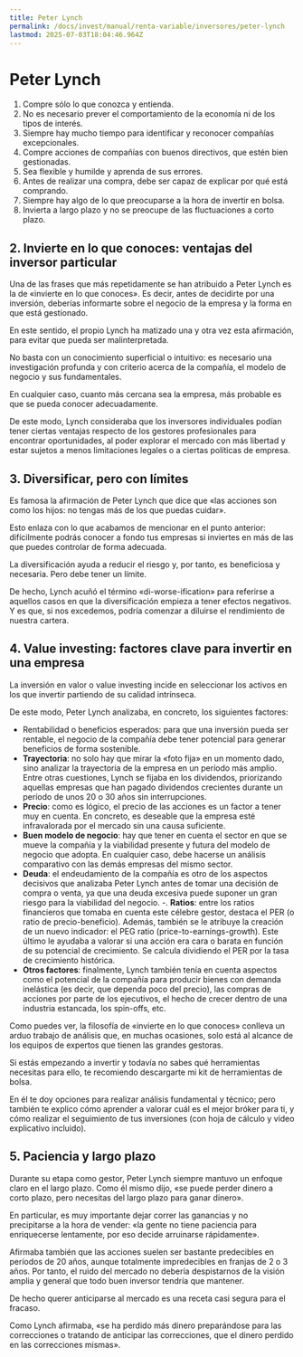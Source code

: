 ```yaml
---
title: Peter Lynch
permalink: /docs/invest/manual/renta-variable/inversores/peter-lynch
lastmod: 2025-07-03T18:04:46.964Z
---
```


# Peter Lynch
1. Compre sólo lo que conozca y entienda.
2. No es necesario prever el comportamiento de la economía ni de los tipos de interés.
3. Siempre hay mucho tiempo para identificar y reconocer compañías excepcionales.
4. Compre acciones de compañías con buenos directivos, que estén bien gestionadas.
5. Sea flexible y humilde y aprenda de sus errores.
6. Antes de realizar una compra, debe ser capaz de explicar por qué está comprando.
7. Siempre hay algo de lo que preocuparse a la hora de invertir en bolsa.
8. Invierta a largo plazo y no se preocupe de las fluctuaciones a corto plazo.

## 2. Invierte en lo que conoces: ventajas del inversor particular

Una de las frases que más repetidamente se han atribuido a Peter Lynch es la de «invierte en lo que conoces». Es decir, antes de decidirte por una inversión, deberías informarte sobre el negocio de la empresa y la forma en que está gestionado.

En este sentido, el propio Lynch ha matizado una y otra vez esta afirmación, para evitar que pueda ser malinterpretada.

No basta con un conocimiento superficial o intuitivo: es necesario una investigación profunda y con criterio acerca de la compañía, el modelo de negocio y sus fundamentales.

En cualquier caso, cuanto más cercana sea la empresa, más probable es que se pueda conocer adecuadamente.

De este modo, Lynch consideraba que los inversores individuales podían tener ciertas ventajas respecto de los gestores profesionales para encontrar oportunidades, al poder explorar el mercado con más libertad y estar sujetos a menos limitaciones legales o a ciertas políticas de empresa.

## 3. Diversificar, pero con límites

Es famosa la afirmación de Peter Lynch que dice que «las acciones son como los hijos: no tengas más de los que puedas cuidar».

Esto enlaza con lo que acabamos de mencionar en el punto anterior: difícilmente podrás conocer a fondo tus empresas si inviertes en más de las que puedes controlar de forma adecuada.

La diversificación ayuda a reducir el riesgo y, por tanto, es beneficiosa y necesaria. Pero debe tener un límite.

De hecho, Lynch acuñó el término «di-worse-ification» para referirse a aquellos casos en que la diversificación empieza a tener efectos negativos. Y es que, si nos excedemos, podría comenzar a diluirse el rendimiento de nuestra cartera.

## 4. Value investing: factores clave para invertir en una empresa

La inversión en valor o value investing incide en seleccionar los activos en los que invertir partiendo de su calidad intrínseca.

De este modo, Peter Lynch analizaba, en concreto, los siguientes factores:

- Rentabilidad o beneficios esperados: para que una inversión pueda ser rentable, el negocio de la compañía debe tener potencial para generar beneficios de forma sostenible.
- **Trayectoria**: no solo hay que mirar la «foto fija» en un momento dado, sino analizar la trayectoria de la empresa en un período más amplio. Entre otras cuestiones, Lynch se fijaba en los dividendos, priorizando aquellas empresas que han pagado dividendos crecientes durante un período de unos 20 o 30 años sin interrupciones.
- **Precio**: como es lógico, el precio de las acciones es un factor a tener muy en cuenta. En concreto, es deseable que la empresa esté infravalorada por el mercado sin una causa suficiente.
- **Buen modelo de negocio**: hay que tener en cuenta el sector en que se mueve la compañía y la viabilidad presente y futura del modelo de negocio que adopta. En cualquier caso, debe hacerse un análisis comparativo con las demás empresas del mismo sector.
- **Deuda**: el endeudamiento de la compañía es otro de los aspectos decisivos que analizaba Peter Lynch antes de tomar una decisión de compra o venta, ya que una deuda excesiva puede suponer un gran riesgo para la viabilidad del negocio.
-. **Ratios**: entre los ratios financieros que tomaba en cuenta este célebre gestor, destaca el PER (o ratio de precio-beneficio). Además, también se le atribuye la creación de un nuevo indicador: el PEG ratio (price-to-earnings-growth). Este último le ayudaba a valorar si una acción era cara o barata en función de su potencial de crecimiento. Se calcula dividiendo el PER por la tasa de crecimiento histórica.
- **Otros factores**: finalmente, Lynch también tenía en cuenta aspectos como el potencial de la compañía para producir bienes con demanda inelástica (es decir, que dependa poco del precio), las compras de acciones por parte de los ejecutivos, el hecho de crecer dentro de una industria estancada, los spin-offs, etc.

Como puedes ver, la filosofía de «invierte en lo que conoces» conlleva un arduo trabajo de análisis que, en muchas ocasiones, solo está al alcance de los equipos de expertos que tienen las grandes gestoras.

Si estás empezando a invertir y todavía no sabes qué herramientas necesitas para ello, te recomiendo descargarte mi kit de herramientas de bolsa.

En él te doy opciones para realizar análisis fundamental y técnico; pero también te explico cómo aprender a valorar cuál es el mejor bróker para ti, y cómo realizar el seguimiento de tus inversiones (con hoja de cálculo y vídeo explicativo incluido).

## 5. Paciencia y largo plazo

Durante su etapa como gestor, Peter Lynch siempre mantuvo un enfoque claro en el largo plazo. Como él mismo dijo, «se puede perder dinero a corto plazo, pero necesitas del largo plazo para ganar dinero».

En particular, es muy importante dejar correr las ganancias y no precipitarse a la hora de vender: «la gente no tiene paciencia para enriquecerse lentamente, por eso decide arruinarse rápidamente».

Afirmaba también que las acciones suelen ser bastante predecibles en períodos de 20 años, aunque totalmente impredecibles en franjas de 2 o 3 años. Por tanto, el ruido del mercado no debería despistarnos de la visión amplia y general que todo buen inversor tendría que mantener.

De hecho querer anticiparse al mercado es una receta casi segura para el fracaso.

Como Lynch afirmaba, «se ha perdido más dinero preparándose para las correcciones o tratando de anticipar las correcciones, que el dinero perdido en las correcciones mismas».